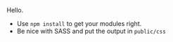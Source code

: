 Hello.

 - Use `npm install` to get your modules right.
 - Be nice with SASS and put the output in `public/css`


